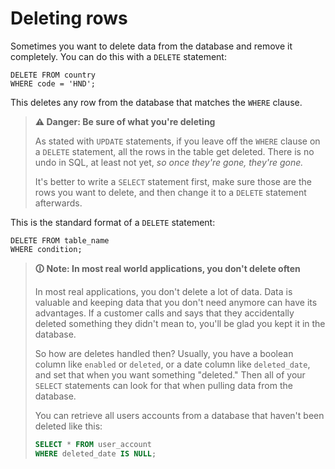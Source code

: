 # Deleting rows

Sometimes you want to delete data from the database and remove it completely. You can do this with a `DELETE` statement:

```
DELETE FROM country
WHERE code = 'HND';
```

This deletes any row from the database that matches the `WHERE` clause.

>**⚠ Danger: Be sure of what you're deleting**
>
>As stated with `UPDATE` statements, if you leave off the `WHERE` clause on a `DELETE` statement, all the rows in the table get deleted. There is no undo in SQL, at least not yet, _so once they're gone, they're gone._
>
>It's better to write a `SELECT` statement first, make sure those are the rows you want to delete, and then change it to a `DELETE` statement afterwards.

This is the standard format of a `DELETE` statement:

```
DELETE FROM table_name
WHERE condition;
```

>**🛈 Note: In most real world applications, you don't delete often**
>
>In most real applications, you don't delete a lot of data. Data is valuable and keeping data that you don't need anymore can have its advantages. If a customer calls and says that they accidentally deleted something they didn't mean to, you'll be glad you kept it in the database.
>
>So how are deletes handled then? Usually, you have a boolean column like `enabled` or `deleted`, or a date column like `deleted_date`, and set that when you want something "deleted." Then all of your `SELECT` statements can look for that when pulling data from the database.
>
>You can retrieve all users accounts from a database that haven't been deleted like this:
>
>```sql
>SELECT * FROM user_account
>WHERE deleted_date IS NULL;
>```